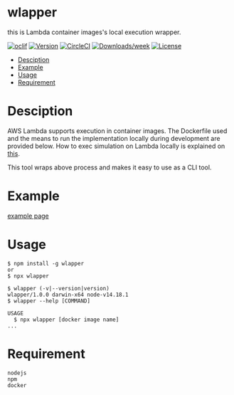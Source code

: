 wlapper
======

this is Lambda container images's local execution wrapper.

[![oclif](https://img.shields.io/badge/cli-oclif-brightgreen.svg)](https://oclif.io)
[![Version](https://img.shields.io/npm/v/wlapper.svg)](https://npmjs.org/package/wlapper)
[![CircleCI](https://circleci.com/gh/theMistletoe/sample/tree/master.svg?style=shield)](https://circleci.com/gh/theMistletoe/wlapper/tree/master)
[![Downloads/week](https://img.shields.io/npm/dw/wlapper.svg)](https://npmjs.org/package/wlapper)
[![License](https://img.shields.io/npm/l/wlapper.svg)](https://github.com/theMistletoe/wlapper/blob/master/package.json)

<!-- toc -->
* [Desciption](#desciption)
* [Example](#example)
* [Usage](#usage)
* [Requirement](#requirement)
# Desciption

AWS Lambda supports execution in container images.
The Dockerfile used and the means to run the implementation locally during development are provided below.
How to exec simulation on Lambda locally is explained on [this](https://docs.aws.amazon.com/lambda/latest/dg/images-test.html).

This tool wraps above process and makes it easy to use as a CLI tool.

# Example

[example page](/example)


<!-- tocstop -->
# Usage
<!-- usage -->
```sh-session
$ npm install -g wlapper
or
$ npx wlapper

$ wlapper (-v|--version|version)
wlapper/1.0.0 darwin-x64 node-v14.18.1
$ wlapper --help [COMMAND]

USAGE
  $ npx wlapper [docker image name]
...
```

# Requirement

```
nodejs
npm
docker
```
